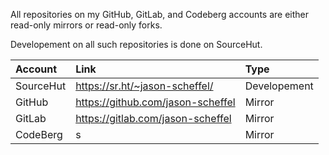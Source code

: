 All repositories on my GitHub, GitLab, and Codeberg accounts are either
read-only mirrors or read-only forks.

Developement on all such repositories is done on SourceHut.

<center>

| Account   | Link                              | Type         |
| :-------- | :-------------------------------- | :----------- |
| SourceHut | https://sr.ht/~jason-scheffel/    | Developement |
| GitHub    | https://github.com/jason-scheffel | Mirror       |
| GitLab    | https://gitlab.com/jason-scheffel | Mirror       |
| CodeBerg  | s                                 | Mirror       |

</center>
